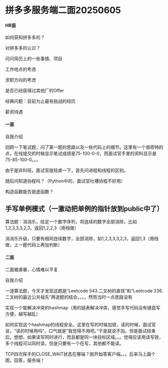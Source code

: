 # 拼多多服务端二面20250605

#### HR面

如何获知拼多多的？

对拼多多的认识？

问问简历上的一些事情、项目

工作地点的考虑

求职方向的考虑

是否已经获得过其他厂的Offer

经典问题：目前为止最有挑战的经历

薪资待遇

#### 一面

自我介绍

回顾一下笔试题，问了第一题的思路以及一些代码上的细节。这里有一个很奇特的点，在线提交的时候显示笔试成绩是75-100-0-0，而面试官手里的资料显示是75-85-100-0。。。

由于是非科班，面试官就轻虐一下，首先问进程和线程的区别。

随后问知道协程吗？（Python中的，面试官吐槽协程不好用）

构造函数能否是虚函数？

## 手写单例模式（一激动把单例的指针放到public中了）



算法题：消消乐，给定一个数字序列，将连续的数字全部消除，比如1,2,3,3,3,2,3，返回1,2,2,3（用栈做）

消消乐升级，只要有相同连续数字，全部消除，如1,2,3,3,3,2,3，返回1,3（用栈做，上一题代码上再加判断）

#### 二面

二面被虐暴，心情难以平复

自我介绍

一道算法题，今天才发现这题是“Leetcode 543.二叉树的直径”和“Leetcode 236.二叉树的最近公共祖先”两道题的结合。。。。然而当时一点思路没有

实现一个能解决冲突的hashmap（用的链表解决冲突，感觉手写代码没有键盘写方便，越写越乱）

如何实现这个hashmap的线程安全。这里在写的时候加锁，读的时候，面试官说，“读的时候用吗”，口气就是“我觉得不用吧。”于是就说不加。但是面试结束后，想想，如果读写同时进行，而且都是同一块目标区域。。。觉得应该用读写锁，多个线程可以同时读，但是只要有一个在写，其他都不能读。

TCP四次挥手的CLOSE_WAIT状态在哪端？刚开始答客户端。。。后来马上画个图，回答，服务端！